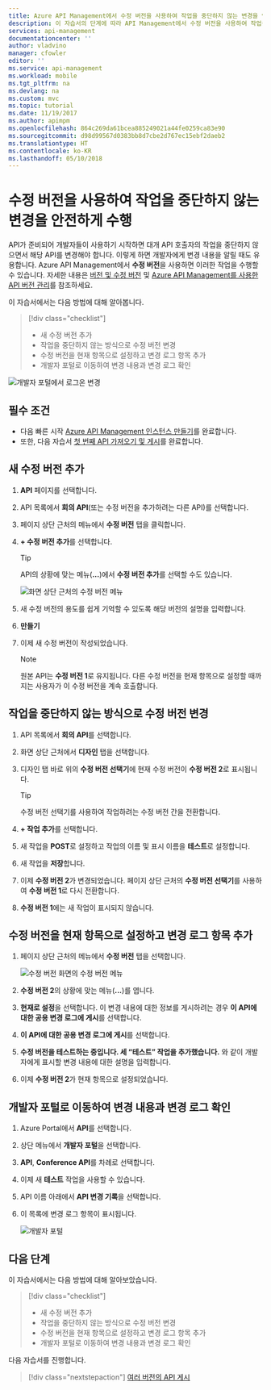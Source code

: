```yaml
---
title: Azure API Management에서 수정 버전을 사용하여 작업을 중단하지 않는 변경을 안전하게 수행 | Microsoft Docs
description: 이 자습서의 단계에 따라 API Management에서 수정 버전을 사용하여 작업을 중단하지 않는 변경을 수행하는 방법에 대해 알아봅니다.
services: api-management
documentationcenter: ''
author: vladvino
manager: cfowler
editor: ''
ms.service: api-management
ms.workload: mobile
ms.tgt_pltfrm: na
ms.devlang: na
ms.custom: mvc
ms.topic: tutorial
ms.date: 11/19/2017
ms.author: apimpm
ms.openlocfilehash: 864c269da61bcea885249021a44fe0259ca83e90
ms.sourcegitcommit: d98d99567d0383bb8d7cbe2d767ec15ebf2daeb2
ms.translationtype: HT
ms.contentlocale: ko-KR
ms.lasthandoff: 05/10/2018
---
```

# <a name="use-revisions-to-make-non-breaking-changes-safely"></a>수정 버전을 사용하여 작업을 중단하지 않는 변경을 안전하게 수행
API가 준비되어 개발자들이 사용하기 시작하면 대개 API 호출자의 작업을 중단하지 않으면서 해당 API를 변경해야 합니다. 이렇게 하면 개발자에게 변경 내용을 알릴 때도 유용합니다. Azure API Management에서 **수정 버전**을 사용하면 이러한 작업을 수행할 수 있습니다. 자세한 내용은 [버전 및 수정 버전](https://blogs.msdn.microsoft.com/apimanagement/2017/09/14/versions-revisions/) 및 [Azure API Management를 사용한 API 버전 관리](https://blogs.msdn.microsoft.com/apimanagement/2017/09/13/api-versioning-with-azure-api-management/)를 참조하세요.

이 자습서에서는 다음 방법에 대해 알아봅니다.

> [!div class="checklist"]
> * 새 수정 버전 추가
> * 작업을 중단하지 않는 방식으로 수정 버전 변경
> * 수정 버전을 현재 항목으로 설정하고 변경 로그 항목 추가
> * 개발자 포털로 이동하여 변경 내용과 변경 로그 확인

![개발자 포털에서 로그온 변경](media/api-management-getstarted-revise-api/azure_portal.PNG)

## <a name="prerequisites"></a>필수 조건

+ 다음 빠른 시작 [Azure API Management 인스턴스 만들기](get-started-create-service-instance.md)를 완료합니다.
+ 또한, 다음 자습서 [첫 번째 API 가져오기 및 게시](import-and-publish.md)를 완료합니다.

## <a name="add-a-new-revision"></a>새 수정 버전 추가

1. **API** 페이지를 선택합니다.
2. API 목록에서 **회의 API**(또는 수정 버전을 추가하려는 다른 API)를 선택합니다.
3. 페이지 상단 근처의 메뉴에서 **수정 버전** 탭을 클릭합니다.
4. **+ 수정 버전 추가**를 선택합니다.

    > [!TIP]
    > API의 상황에 맞는 메뉴(**...**)에서 **수정 버전 추가**를 선택할 수도 있습니다.
    
    ![화면 상단 근처의 수정 버전 메뉴](media/api-management-getstarted-revise-api/TopMenu.PNG)

5. 새 수정 버전의 용도를 쉽게 기억할 수 있도록 해당 버전의 설명을 입력합니다.
6. **만들기**
7. 이제 새 수정 버전이 작성되었습니다.

    > [!NOTE]
    > 원본 API는 **수정 버전 1**로 유지됩니다. 다른 수정 버전을 현재 항목으로 설정할 때까지는 사용자가 이 수정 버전을 계속 호출합니다.

## <a name="make-non-breaking-changes-to-your-revision"></a>작업을 중단하지 않는 방식으로 수정 버전 변경

1. API 목록에서 **회의 API**를 선택합니다.
2. 화면 상단 근처에서 **디자인** 탭을 선택합니다.
3. 디자인 탭 바로 위의 **수정 버전 선택기**에 현재 수정 버전이 **수정 버전 2**로 표시됩니다.

    > [!TIP]
    > 수정 버전 선택기를 사용하여 작업하려는 수정 버전 간을 전환합니다.

4. **+ 작업 추가**를 선택합니다.
5. 새 작업을 **POST**로 설정하고 작업의 이름 및 표시 이름을 **테스트**로 설정합니다.
6. 새 작업을 **저장**합니다.
7. 이제 **수정 버전 2**가 변경되었습니다. 페이지 상단 근처의 **수정 버전 선택기**를 사용하여 **수정 버전 1**로 다시 전환합니다.
8. **수정 버전 1**에는 새 작업이 표시되지 않습니다. 

## <a name="make-your-revision-current-and-add-a-change-log-entry"></a>수정 버전을 현재 항목으로 설정하고 변경 로그 항목 추가
1. 페이지 상단 근처의 메뉴에서 **수정 버전** 탭을 선택합니다.

    ![수정 버전 화면의 수정 버전 메뉴](media/api-management-getstarted-revise-api/RevisionsMenu.PNG)
1. **수정 버전 2**의 상황에 맞는 메뉴(**...**)를 엽니다.
2. **현재로 설정**을 선택합니다. 이 변경 내용에 대한 정보를 게시하려는 경우 **이 API에 대한 공용 변경 로그에 게시**를 선택합니다.
3. **이 API에 대한 공용 변경 로그에 게시**를 선택합니다.
4. **수정 버전을 테스트하는 중입니다. 세 “테스트” 작업을 추가했습니다.** 와 같이 개발자에게 표시할 변경 내용에 대한 설명을 입력합니다.
5. 이제 **수정 버전 2**가 현재 항목으로 설정되었습니다.

## <a name="browse-the-developer-portal-to-see-changes-and-change-log"></a>개발자 포털로 이동하여 변경 내용과 변경 로그 확인
1. Azure Portal에서 **API**를 선택합니다.
2. 상단 메뉴에서 **개발자 포털**을 선택합니다.
3. **API**, **Conference API**를 차례로 선택합니다.
4. 이제 새 **테스트** 작업을 사용할 수 있습니다.
5. API 이름 아래에서 **API 변경 기록**을 선택합니다.
6. 이 목록에 변경 로그 항목이 표시됩니다.

    ![개발자 포털](media/api-management-getstarted-revise-api/developer_portal.PNG)

## <a name="next-steps"></a>다음 단계

이 자습서에서는 다음 방법에 대해 알아보았습니다.

> [!div class="checklist"]
> * 새 수정 버전 추가
> * 작업을 중단하지 않는 방식으로 수정 버전 변경
> * 수정 버전을 현재 항목으로 설정하고 변경 로그 항목 추가
> * 개발자 포털로 이동하여 변경 내용과 변경 로그 확인

다음 자습서를 진행합니다.

> [!div class="nextstepaction"]
> [여러 버전의 API 게시](api-management-get-started-publish-versions.md)